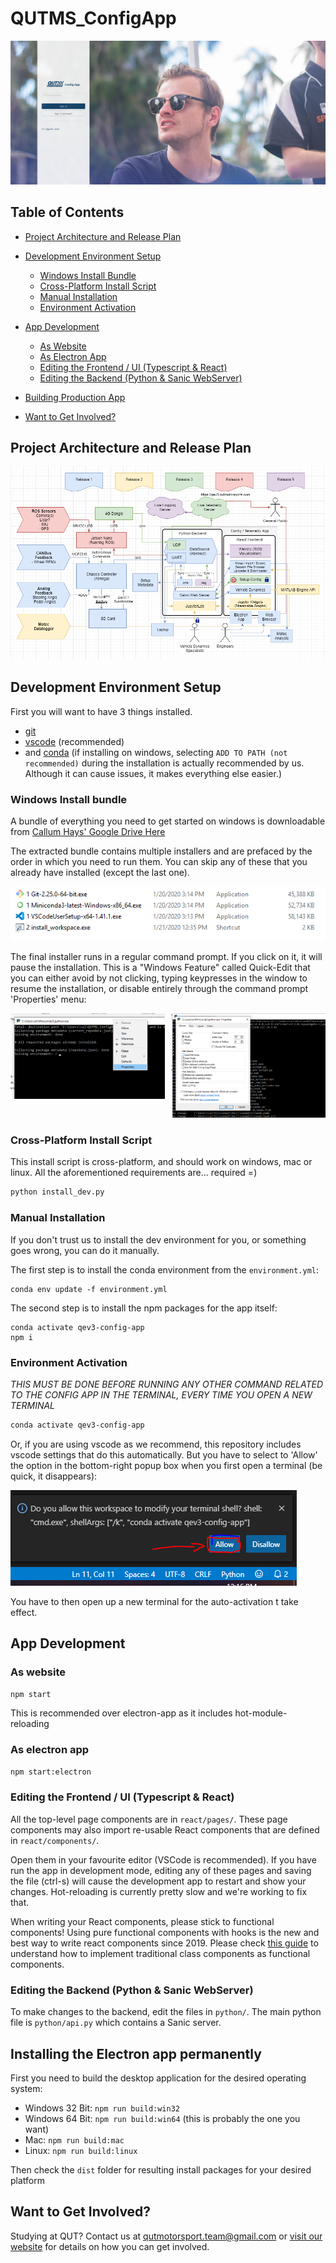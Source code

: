 # QUTMS_ConfigApp

![ConfigApp](/wiki/banner.png)

## Table of Contents

- [Project Architecture and Release Plan](#architecture-and-release-plan)
- [Development Environment Setup](#dev-env-setup)

  - [Windows Install Bundle](#windows-install-bundle)
  - [Cross-Platform Install Script](#cross-platform-install-script)
  - [Manual Installation](#manual-installation)
  - [Environment Activation](#environment-activation)

- [App Development](#app-development)

  - [As Website](#development-as-website)
  - [As Electron App](#development-as-electron-app)
  - [Editing the Frontend / UI (Typescript & React)](#editing-frontend)
  - [Editing the Backend (Python & Sanic WebServer)](#editing-backend)

- [Building Production App](#building-production)
- [Want to Get Involved?](#getting-involved)

<a name="architecture-and-release-plan"></a>

## Project Architecture and Release Plan

![Architecture Diagram](/wiki/the_plan.png)

<a name="dev-env-setup"></a>

## Development Environment Setup

First you will want to have 3 things installed.

- [git](https://git-scm.com/download)
- [vscode](https://code.visualstudio.com/) (recommended)
- and [conda](https://docs.conda.io/en/latest/miniconda.html) (if installing on windows, selecting `ADD TO PATH (not recommended)`
  during the installation is actually recommended by us. Although it can cause issues, it makes everything else easier.)

<a name="windows-install-bundle"></a>

### Windows Install bundle

A bundle of everything you need to get started on windows is downloadable from [Callum Hays' Google Drive Here](https://drive.google.com/open?id=1zfqokZkqXZxnlcENICYbVcJj3-7xquXT)

The extracted bundle contains multiple installers and are prefaced by the order in which you need to run them. You can skip any of these that you already have installed (except the last one).

![WindowsInstallerBundle](/wiki/WindowsInstallerBundle.png)

The final installer runs in a regular command prompt. If you click on it, it will pause the installation. This is a "Windows Feature" called Quick-Edit that you can either avoid by not clicking, typing keypresses in the window to resume the installation, or disable entirely through the command prompt 'Properties' menu:

<div style="display:flex">
     <div style="flex:1;padding-right:5px;">
          <img src="https://github.com/QUT-Motorsport/QUTMS_ConfigApp/raw/master/wiki/disableQuickEdit1.png">
     </div>
     <div style="flex:1;padding-left:5px;">
          <img src="https://github.com/QUT-Motorsport/QUTMS_ConfigApp/raw/master/wiki/disableQuickEdit2.png">
     </div>
</div>

<a name="cross-platform-install-script"></a>

### Cross-Platform Install Script

This install script is cross-platform, and should work on windows, mac or linux.
All the aforementioned requirements are... required =)

```bash
python install_dev.py
```

<a name="manual-installation"></a>

### Manual Installation

If you don't trust us to install the dev environment for you, or something goes wrong, you can do it manually.

The first step is to install the conda environment from the `environment.yml`:

```
conda env update -f environment.yml
```

The second step is to install the npm packages for the app itself:

```
conda activate qev3-config-app
npm i
```

<a name="environment-activation"></a>

### Environment Activation

_*THIS MUST BE DONE BEFORE RUNNING ANY OTHER COMMAND RELATED TO THE CONFIG APP IN THE TERMINAL, EVERY TIME YOU OPEN A NEW TERMINAL*_

```bash
conda activate qev3-config-app
```

Or, if you are using vscode as we recommend, this repository includes vscode settings that do this automatically. But you have to select to 'Allow' the option in the bottom-right popup box when you first open a terminal (be quick, it disappears):

![allow_shell_injection_vscode](/wiki/allow_shell_injection.png)

You have to then open up a new terminal for the auto-activation t take effect.

<a name="app-development"></a>

## App Development

<a name="development-as-website"></a>

### As website

```bash
npm start
```

This is recommended over electron-app as it includes hot-module-reloading

<a name="development-as-electron-app"></a>

### As electron app

```bash
npm start:electron
```

<a name="editing-frontend"></a>

### Editing the Frontend / UI (Typescript & React)

All the top-level page components are in `react/pages/`. These page components may also import re-usable React components that are defined in `react/components/`.

Open them in your favourite editor (VSCode is recommended). If you have run the app in development mode, editing any of these pages and saving the file (ctrl-s) will cause the development app to restart and show your changes. Hot-reloading is currently pretty slow and we're working to fix that.

When writing your React components, please stick to functional components!
Using pure functional components with hooks is the new and best way to write react components since 2019. Please check [this guide](https://www.valentinog.com/blog/hooks/) to understand how to implement traditional class components as functional components.

<a name="editing-backend"></a>

### Editing the Backend (Python & Sanic WebServer)

To make changes to the backend, edit the files in `python/`. The main python file is `python/api.py` which contains a Sanic server.

<a name="building-production"></a>

## Installing the Electron app permanently

First you need to build the desktop application for the desired operating system:

- Windows 32 Bit: `npm run build:win32`
- Windows 64 Bit: `npm run build:win64` (this is probably the one you want)
- Mac: `npm run build:mac`
- Linux: `npm run build:linux`

Then check the `dist` folder for resulting install packages for your desired platform

<a name="getting-involved"></a>

## Want to Get Involved?

Studying at QUT? Contact us at qutmotorsport.team@gmail.com or [visit our website](https://www.qutmotorsport.com/) for details on how you can get involved.
